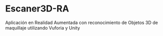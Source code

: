 # Escaner3D-RA
Aplicación en Realidad Aumentada con reconocimiento de Objetos 3D de maquillaje utilizando Vuforia y Unity 
